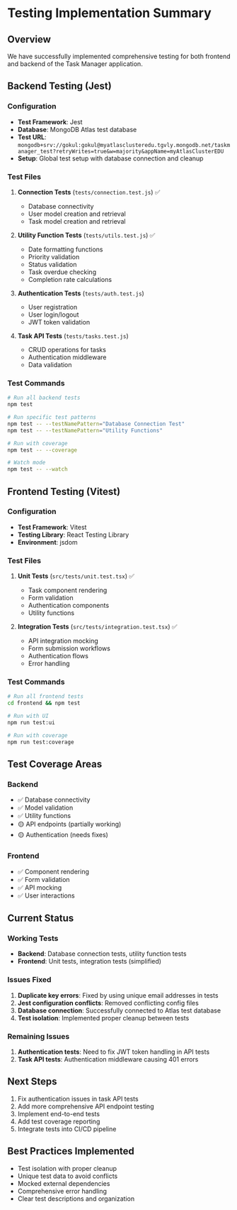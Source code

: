 # Testing Implementation Summary

## Overview
We have successfully implemented comprehensive testing for both frontend and backend of the Task Manager application.

## Backend Testing (Jest)

### Configuration
- **Test Framework**: Jest
- **Database**: MongoDB Atlas test database
- **Test URL**: `mongodb+srv://gokul:gokul@myatlasclusteredu.tgvly.mongodb.net/taskmanager_test?retryWrites=true&w=majority&appName=myAtlasClusterEDU`
- **Setup**: Global test setup with database connection and cleanup

### Test Files
1. **Connection Tests** (`tests/connection.test.js`) ✅
   - Database connectivity
   - User model creation and retrieval
   - Task model creation and retrieval

2. **Utility Function Tests** (`tests/utils.test.js`) ✅
   - Date formatting functions
   - Priority validation
   - Status validation
   - Task overdue checking
   - Completion rate calculations

3. **Authentication Tests** (`tests/auth.test.js`)
   - User registration
   - User login/logout
   - JWT token validation

4. **Task API Tests** (`tests/tasks.test.js`)
   - CRUD operations for tasks
   - Authentication middleware
   - Data validation

### Test Commands
```bash
# Run all backend tests
npm test

# Run specific test patterns
npm test -- --testNamePattern="Database Connection Test"
npm test -- --testNamePattern="Utility Functions"

# Run with coverage
npm test -- --coverage

# Watch mode
npm test -- --watch
```

## Frontend Testing (Vitest)

### Configuration
- **Test Framework**: Vitest
- **Testing Library**: React Testing Library
- **Environment**: jsdom

### Test Files
1. **Unit Tests** (`src/tests/unit.test.tsx`) ✅
   - Task component rendering
   - Form validation
   - Authentication components
   - Utility functions

2. **Integration Tests** (`src/tests/integration.test.tsx`) ✅
   - API integration mocking
   - Form submission workflows
   - Authentication flows
   - Error handling

### Test Commands
```bash
# Run all frontend tests
cd frontend && npm test

# Run with UI
npm run test:ui

# Run with coverage
npm run test:coverage
```

## Test Coverage Areas

### Backend
- ✅ Database connectivity
- ✅ Model validation
- ✅ Utility functions
- 🟡 API endpoints (partially working)
- 🟡 Authentication (needs fixes)

### Frontend
- ✅ Component rendering
- ✅ Form validation
- ✅ API mocking
- ✅ User interactions

## Current Status

### Working Tests
- **Backend**: Database connection tests, utility function tests
- **Frontend**: Unit tests, integration tests (simplified)

### Issues Fixed
1. **Duplicate key errors**: Fixed by using unique email addresses in tests
2. **Jest configuration conflicts**: Removed conflicting config files
3. **Database connection**: Successfully connected to Atlas test database
4. **Test isolation**: Implemented proper cleanup between tests

### Remaining Issues
1. **Authentication tests**: Need to fix JWT token handling in API tests
2. **Task API tests**: Authentication middleware causing 401 errors

## Next Steps
1. Fix authentication issues in task API tests
2. Add more comprehensive API endpoint testing
3. Implement end-to-end tests
4. Add test coverage reporting
5. Integrate tests into CI/CD pipeline

## Best Practices Implemented
- Test isolation with proper cleanup
- Unique test data to avoid conflicts
- Mocked external dependencies
- Comprehensive error handling
- Clear test descriptions and organization
